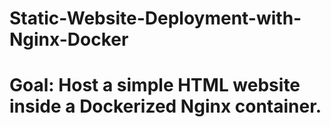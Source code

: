 # Static-Website-Deployment-with-Nginx-Docker

# Goal: Host a simple HTML website inside a Dockerized Nginx container.
